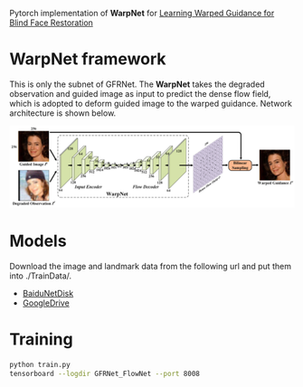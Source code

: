  Pytorch implementation of <B>WarpNet</B> for [Learning Warped Guidance for Blind Face Restoration](https://arxiv.org/abs/1804.04829)
 
 # WarpNet framework
This is only the subnet of GFRNet. The <B>WarpNet</B> takes the degraded observation and guided image as input to predict the dense flow field, which is adopted to deform guided image to the warped guidance. Network architecture is shown below.

<img src="./imgs/WarpNet.png">

# Models
Download the image and landmark data from the following url and put them into ./TrainData/.
- [BaiduNetDisk]()
- [GoogleDrive](https://drive.google.com/open?id=1Tjw8DLAzjO7XS9DldvNqiY3OhGekRhIj)

# Training

```bash
python train.py
tensorboard --logdir GFRNet_FlowNet --port 8008
```
